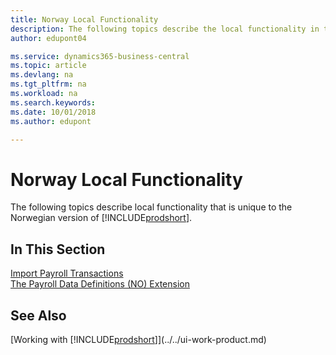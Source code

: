 ```yaml
---
title: Norway Local Functionality
description: The following topics describe the local functionality in the Norwegian version of Business Central.
author: edupont04

ms.service: dynamics365-business-central
ms.topic: article
ms.devlang: na
ms.tgt_pltfrm: na
ms.workload: na
ms.search.keywords:
ms.date: 10/01/2018
ms.author: edupont

---
```

# Norway Local Functionality
The following topics describe local functionality that is unique to the Norwegian version of [!INCLUDE[prodshort](../../includes/prodshort.md)].  

## In This Section  
[Import Payroll Transactions](how-to-import-payroll-transactions.md)  
[The Payroll Data Definitions (NO) Extension](ui-extensions-payroll-data-definitions-no.md)  
<!--
  [Apply General Ledger Entries in Closed Periods](how-to-apply-general-ledger-entries-in-closed-periods.md)  

  [EHF Electronic Invoicing in Norway](ehf-electronic-invoicing-in-norway.md)  
  [Electronic Banking in Norway](electronic-banking-in-norway.md)  
  [Electronic Payments to Vendors in Norway](electronic-payments-to-vendors-in-norway.md)  
  [Norwegian Sales Documents](norwegian-sales-documents.md)  
  [Norwegian VAT Reporting](norwegian-vat-reporting.md)  
 [Recurring Orders](recurring-orders.md)  
 -->

## See Also
[Working with [!INCLUDE[prodshort](../../includes/prodshort.md)]](../../ui-work-product.md)    
